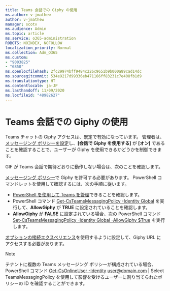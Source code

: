 ```yaml
---
title: Teams 会話での Giphy の使用
ms.author: v-jmathew
author: v-jmathew
manager: scotv
ms.audience: Admin
ms.topic: article
ms.service: o365-administration
ROBOTS: NOINDEX, NOFOLLOW
localization_priority: Normal
ms.collection: Adm_O365
ms.custom:
- "9003825"
- "6850"
ms.openlocfilehash: 2fc29974bff9484c226c9651b9b000a89cad14dc
ms.sourcegitcommit: 534e9217d99336eb471166ff83231c7e408fb1d9
ms.translationtype: HT
ms.contentlocale: ja-JP
ms.lasthandoff: 11/09/2020
ms.locfileid: "48982627"
---
```

# <a name="using-giphys-in-teams-conversations"></a>Teams 会話での Giphy の使用

Teams チャットの Giphy アクセスは、既定で有効になっています。 管理者は、[メッセージング ポリシーを設定](https://docs.microsoft.com/microsoftteams/messaging-policies-in-teams#messaging-policy-settings)し、**[会話で Giphy を使用する]** が **[オン]** であることを確認することで、ユーザーが Giphy を使用できるかどうかを制御できます。

GIF が Teams 会話で期待どおりに動作しない場合は、次のことを確認します。

[メッセージング ポリシー](https://docs.microsoft.com/microsoftteams/messaging-policies-in-teams)で Giphy を許可する必要があります。 PowerShell コマンドレットを使用して確認するには、次の手順に従います。

- [PowerShell を使用して Teams を管理](https://docs.microsoft.com/microsoftteams/teams-powershell-overview?view=o365-worldwide#manage-teams-with-powershell)できることを確認します。
- PowerShell コマンド [Get-CsTeamsMessagingPolicy -Identity Global](https://docs.microsoft.com/powershell/module/skype/get-csteamsmessagingpolicy?view=skype-ps) を実行して、**AllowGiphy** が **TRUE** に設定されていることを確認します。
- **AllowGiphy** が **FALSE** に設定されている場合、次の PowerShell コマンド [Set-CsTeamsMessagingPolicy -Identity Global -AllowGiphy $True](https://docs.microsoft.com/powershell/module/skype/set-csteamsmessagingpolicy?view=skype-ps) を実行します。

[オプションの接続エクスペリエンス](https://docs.microsoft.com/deployoffice/privacy/optional-connected-experiences)を使用するように設定して、Giphy URL にアクセスする必要があります。

> [!NOTE]
> テナントに複数の Teams メッセージング ポリシーが構成されている場合、PowerShell コマンド [Get-CsOnlineUser -Identity](https://docs.microsoft.com/powershell/module/skype/get-csonlineuser?view=skype-ps) <user@domain.com> | Select TeamsMessagingPolicy を使用して影響を受けるユーザーに割り当てられたポリシーの ID を確認することができます。
